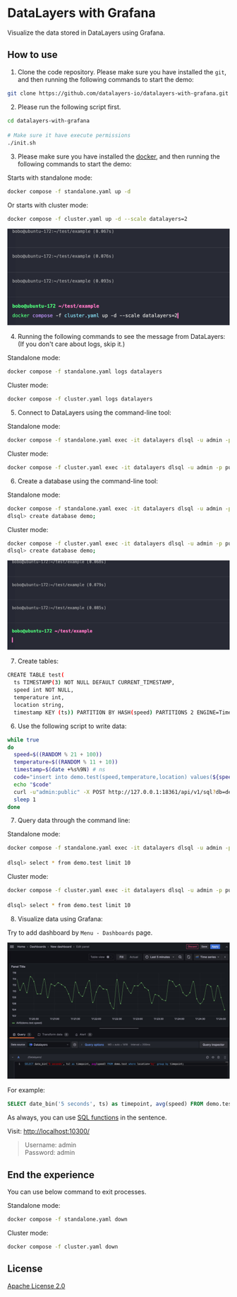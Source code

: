 # DataLayers with Grafana
Visualize the data stored in DataLayers using Grafana.

## How to use

1. Clone the code repository. Please make sure you have installed the `git`, and then running the following commands to start the demo:

  ```bash
  git clone https://github.com/datalayers-io/datalayers-with-grafana.git
  ```
  
2. Please run the following script first.
  ```bash
  cd datalayers-with-grafana
  
  # Make sure it have execute permissions
  ./init.sh  
  ```

3. Please make sure you have installed the [docker](https://www.docker.com/), and then running the following commands to start the demo:

Starts with standalone mode:

``` bash
docker compose -f standalone.yaml up -d
```

Or starts with cluster mode:

``` bash
docker compose -f cluster.yaml up -d --scale datalayers=2
```

![docker-compose up](./static/images/docker_compose.gif)

4. Running the following commands to see the message from DataLayers: (If you don't care about logs, skip it.)

Standalone mode:

``` bash
docker compose -f standalone.yaml logs datalayers
```

Cluster mode:

``` bash
docker compose -f cluster.yaml logs datalayers
```

5. Connect to DataLayers using the command-line tool:

Standalone mode:

```bash
docker compose -f standalone.yaml exec -it datalayers dlsql -u admin -p public
```

Cluster mode:

```bash
docker compose -f cluster.yaml exec -it datalayers dlsql -u admin -p public
```

6. Create a database using the command-line tool:

Standalone mode:

```bash
docker compose -f standalone.yaml exec -it datalayers dlsql -u admin -p public
dlsql> create database demo;
```

Cluster mode:

```bash
docker compose -f cluster.yaml exec -it datalayers dlsql -u admin -p public
dlsql> create database demo;
```

![docker-compose create](./static/images/create_database.gif)

7. Create tables:

``` bash
CREATE TABLE test(
  ts TIMESTAMP(3) NOT NULL DEFAULT CURRENT_TIMESTAMP,
  speed int NOT NULL,
  temperature int,
  location string,
  timestamp KEY (ts)) PARTITION BY HASH(speed) PARTITIONS 2 ENGINE=TimeSeries;

```

6. Use the following script to write data:

``` bash
while true
do
  speed=$((RANDOM % 21 + 100))
  temperature=$((RANDOM % 11 + 10))
  timestamp=$(date +%s%9N) # ns
  code="insert into demo.test(speed,temperature,location) values(${speed}, ${temperature}, 'bj')"
  echo "$code"
  curl -u"admin:public" -X POST http://127.0.0.1:18361/api/v1/sql?db=demo -H 'Content-Type: application/binary' -d "$code" -s -o /dev/null
  sleep 1
done
```

7. Query data through the command line:

Standalone mode:

``` bash
docker compose -f standalone.yaml exec -it datalayers dlsql -u admin -p public

dlsql> select * from demo.test limit 10
```


Cluster mode:

``` bash
docker compose -f cluster.yaml exec -it datalayers dlsql -u admin -p public

dlsql> select * from demo.test limit 10
```

8. Visualize data using Grafana:

Try to add dashboard by `Menu - Dashboards` page.

![add dashboard](./static/images/dashboard.jpg)

For example:

``` sql
SELECT date_bin('5 seconds', ts) as timepoint, avg(speed) FROM demo.test where location='bj' group by timepoint;

```
As always, you can use [SQL functions](https://docs.datalayers.cn/datalayers/latest/sql-reference/sql-functions.html) in the sentence.


Visit: [http://localhost:10300/](http://localhost:10300/)

> Username: admin <br> Password: admin


## End the experience

You can use below command to exit processes.

Standalone mode:

``` bash
docker compose -f standalone.yaml down
```

Cluster mode:

``` bash
docker compose -f cluster.yaml down
```

## License

[Apache License 2.0](./LICENSE)
